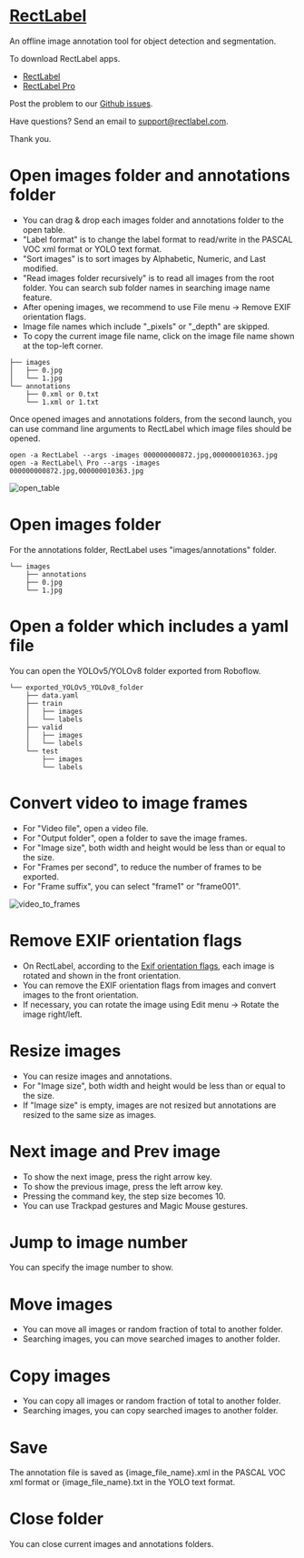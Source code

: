 # [RectLabel](https://rectlabel.com)
An offline image annotation tool for object detection and segmentation.

To download RectLabel apps.
- [RectLabel](https://apps.apple.com/app/id1210181730)
- [RectLabel Pro](https://apps.apple.com/app/id1490990105)

Post the problem to our [Github issues](https://github.com/ryouchinsa/Rectlabel-support/issues).

Have questions? Send an email to support@rectlabel.com.

Thank you.

# Open images folder and annotations folder
- You can drag & drop each images folder and annotations folder to the open table.
- "Label format" is to change the label format to read/write in the PASCAL VOC xml format or YOLO text format.
- "Sort images" is to sort images by Alphabetic, Numeric, and Last modified.
- "Read images folder recursively" is to read all images from the root folder. You can search sub folder names in searching image name feature.
- After opening images, we recommend to use File menu -> Remove EXIF orientation flags.
- Image file names which include "_pixels" or "_depth" are skipped.
- To copy the current image file name, click on the image file name shown at the top-left corner.

```
├── images
│   ├── 0.jpg
│   └── 1.jpg
└── annotations
    ├── 0.xml or 0.txt
    └── 1.xml or 1.txt
```

Once opened images and annotations folders, from the second launch, you can use command line arguments to RectLabel which image files should be opened.

```
open -a RectLabel --args -images 000000000872.jpg,000000010363.jpg
open -a RectLabel\ Pro --args -images 000000000872.jpg,000000010363.jpg
```

![open_table](https://github.com/ryouchinsa/ryouchinsa.github.io/assets/1954306/b08d45d3-c188-4230-9294-3d2a92ac922a)

# Open images folder
For the annotations folder, RectLabel uses "images/annotations" folder.

```
└── images
    ├── annotations
    ├── 0.jpg
    └── 1.jpg
```

# Open a folder which includes a yaml file
You can open the YOLOv5/YOLOv8 folder exported from Roboflow.

```
└── exported_YOLOv5_YOLOv8_folder
    ├── data.yaml
    ├── train
    │   ├── images
    │   └── labels
    ├── valid
    │   ├── images
    │   └── labels
    └── test
        ├── images
        └── labels
```

# Convert video to image frames
- For "Video file", open a video file.
- For "Output folder", open a folder to save the image frames.
- For "Image size", both width and height would be less than or equal to the size.
- For "Frames per second", to reduce the number of frames to be exported.
- For "Frame suffix", you can select "frame1" or "frame001".

![video_to_frames](https://github.com/ryouchinsa/ryouchinsa.github.io/assets/1954306/09f9c4a9-be00-4a41-9716-37809e459b63)

# Remove EXIF orientation flags
- On RectLabel, according to the [Exif orientation flags](https://github.com/recurser/exif-orientation-examples), each image is rotated and shown in the front orientation.
- You can remove the EXIF orientation flags from images and convert images to the front orientation.
- If necessary, you can rotate the image using Edit menu -> Rotate the image right/left.

# Resize images
- You can resize images and annotations.
- For "Image size", both width and height would be less than or equal to the size.
- If "Image size" is empty, images are not resized but annotations are resized to the same size as images.

# Next image and Prev image
- To show the next image, press the right arrow key.
- To show the previous image, press the left arrow key.
- Pressing the command key, the step size becomes 10.
- You can use Trackpad gestures and Magic Mouse gestures.

# Jump to image number
You can specify the image number to show.

# Move images
- You can move all images or random fraction of total to another folder.
- Searching images, you can move searched images to another folder.

# Copy images
- You can copy all images or random fraction of total to another folder.
- Searching images, you can copy searched images to another folder.

# Save
The annotation file is saved as {image_file_name}.xml in the PASCAL VOC xml format or {image_file_name}.txt in the YOLO text format.

# Close folder
You can close current images and annotations folders.

